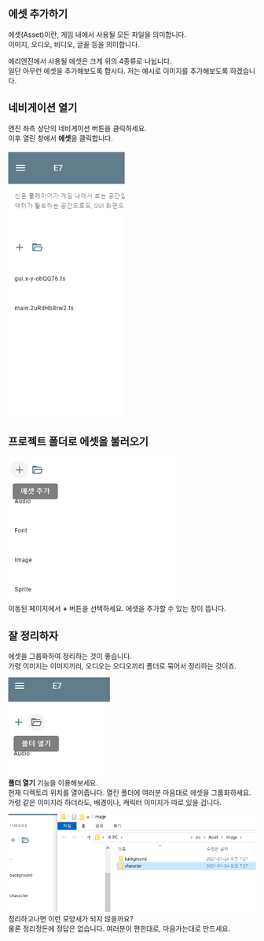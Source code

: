 ## 에셋 추가하기

에셋(Asset)이란, 게임 내에서 사용될 모든 파일을 의미합니다.  
이미지, 오디오, 비디오, 글꼴 등을 의미합니다.

에리엔진에서 사용될 에셋은 크게 위의 4종류로 나뉩니다.  
일단 아무런 에셋을 추가해보도록 합시다. 저는 예시로 이미지를 추가해보도록 하겠습니다.

## 네비게이션 열기

엔진 좌측 상단의 네비게이션 버튼을 클릭하세요.  
이후 열린 창에서 **에셋**을 클릭합니다.

![네비게이션 버튼](../assets/img/wiki/3893bcee-0110-492e-8538-1659febb2a97.gif)

## 프로젝트 폴더로 에셋을 불러오기

![에셋 불러오기](../assets/img/wiki/10238bf1-a69c-46a1-877b-0f10115ddaf0.png)  
이동된 페이지에서 **+** 버튼을 선택하세요. 에셋을 추가할 수 있는 창이 뜹니다.

## 잘 정리하자

에셋을 그룹화하여 정리하는 것이 좋습니다.  
가령 이미지는 이미지끼리, 오디오는 오디오끼리 폴더로 묶어서 정리하는 것이죠.

![폴더 열기](../assets/img/wiki/5c3fe165-ee06-4606-929c-058153c4a832.png)  
**폴더 열기** 기능을 이용해보세요.  
현재 디렉토리 위치를 열어줍니다. 열린 폴더에 여러분 마음대로 에셋을 그룹화하세요.  
가령 같은 이미지라 하더라도, 배경이나, 캐릭터 이미지가 따로 있을 겁니다.

![정리된 폴더](../assets/img/wiki/c37f4bc2-dd77-4adc-a033-db8d7632d6c1.png)  
정리하고나면 이런 모양새가 되지 않을까요?  
물론 정리정돈에 정답은 없습니다. 여러분이 편한대로, 마음가는대로 만드세요.